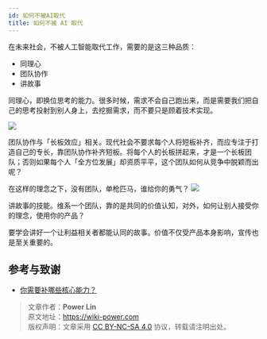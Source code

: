 ```yaml
---
id: 如何不被AI取代
title: 如何不被 AI 取代
---
```


在未来社会，不被人工智能取代工作，需要的是这三种品质：

- 同理心
- 团队协作
- 讲故事

同理心，即换位思考的能力。很多时候，需求不会自己跑出来，而是需要我们把自己的思考投射到别人身上，去挖掘需求，而不要只是顾着技术实现。

![](https://wiki-media-1253965369.cos.ap-guangzhou.myqcloud.com/img/20200226140150.png)

团队协作与「长板效应」相关。现代社会不要求每个人将短板补齐，而应专注于打造自己的专长，靠团队协作补齐短板。将每个人的长板拼起来，才是一个长板团队；否则如果每个人「全方位发展」却资质平平，这个团队如何从竞争中脱颖而出呢？

在这样的理念之下，没有团队，单枪匹马，谁给你的勇气？
![](https://wiki-media-1253965369.cos.ap-guangzhou.myqcloud.com/img/20200226140223.png)

讲故事的技能。维系一个团队，靠的是共同的价值认知，对外，如何让别人接受你的理念，使用你的产品？

要学会讲好一个让利益相关者都能认同的故事。价值不仅受产品本身影响，宣传也是至关重要的。

## 参考与致谢

- [你需要补哪些核心能力？](https://mp.weixin.qq.com/s?__biz=MzIyODI1MzYyNA==&mid=2653540387&idx=1&sn=985fbe7c3ca0a3ac90d5f56356eac31a&scene=21##wechat_redirect)



> 文章作者：**Power Lin**  
> 原文地址：<https://wiki-power.com>  
> 版权声明：文章采用 [CC BY-NC-SA 4.0](https://creativecommons.org/licenses/by/4.0/deed.zh) 协议，转载请注明出处。
